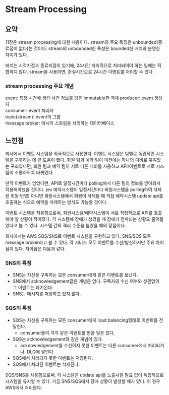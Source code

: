 # Stream Processing
## 요약
11장은 stream processing에 대한 내용이다.
stream의 주요 특징은 unbounded(종료점이 없다)는 것이다.
stream의 unbounded한 특성은 bounded한 배치와 분명한 차이가 있다.

배치는 시작지점과 종료지점이 있기에, 24시간 지속적으로 처리되어야 하는 일에는 적합하지 않다.
stream을 사용하면, 준실시간으로 24시간 이벤트를 처리할 수 있다.

### stream processing 주요 개념
event: 특정 시간에 생긴 사건 정보를 담은 immutable한 객체
producer: event 생성자  
consumer: event 처리자  
topic(stream): event의 그룹  
message broker: 메시지 스트림을 처리하는 데이터베이스  

## 느낀점
회사에서 이벤트 시스템을 적극적으로 사용한다. 
이벤트 시스템은 팀별로 독립적인 시스템을 구축하는 데 큰 도움이 됐다.
회원 팀과 예약 팀이 이전에는 하나의 디비로 묶여있는 구조였다면,
회원 팀과 예약 팀이 서로 다른 디비를 사용하고 API/이벤트로 서로 시스템이 소통하도록 바뀌었다.

만약 이벤트가 없었다면, API로 일정시간마다 polling해서 다른 팀의 정보를 받아와서 적용해야했을 것이다.
(ex 예약시스템이 일정시간마다 회원시스템을 polling하여 삭제된 회원 반영)
아니면 회원시스템에서 회원이 삭제될 때 직접 예약시스템 update api를 호출하는 식으로 예약을 삭제하는 방식도 가능할 것이다.

이벤트 시스템을 적용함으로써, 회원시스템/예약시스템이 서로 직접적으로 API를 호출해야 할 상황이 적어졌다.
각 시스템에 장애가 생겼을 때 장애가 전파되는 상황도 줄어들었다고 볼 수 있다.
시스템 간의 격리 수준을 높였을 때의 장점이다.

회사에서는 AWS SQS/SNS로 이벤트 시스템을 구현하고 있다.
SNS/SQS 모두 message broker라고 볼 수 있다.
각 서비스 모두 이벤트를 수신/발신하지만 주요 차이점이 있다.
차이점은 다음과 같다.
### SNS의 특징
- SNS는 자신을 구독하는 모든 consumer에게 같은 이벤트를 보낸다.
- SNS에서 acknowledgement같은 개념은 없다. 구독자의 수신 여부와 상관없이 그 이벤트는 폐기된다.
- SNS는 메시지를 저장하고 있지 않다.

### SQS의 특징
- SQS는 자신을 구독하는 모든 consumer에게 load balancing형태로 이벤트를 전달한다.
    - consumer들이 각각 같은 이벤트를 받을 일은 없다.
- SQS는 acknowledgement와 같은 개념이 있다.
    - acknowledgement를 수신하지 못한 이벤트는 다른 consumer에서 처리되거나, DLQ에 쌓인다.
- SQS에서 처리되지 못한 이벤트는 저장된다.
- SQS에서 처리된 이벤트는 삭제된다.

SQS/SNS를 사용함으로써, 각 시스템은 update api를 노출시킬 필요 없이 독립적으로 시스템을 유지할 수 있다.
가끔 SNS/SQS에서 장애 상황이 발생할 때가 있다. 이 경우 AWS에서 처리한다.